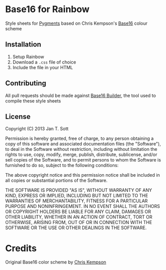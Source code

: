 # Base16 for Rainbow

Style sheets for [Pygments][1] based on Chris Kempson's [Base16][2] colour scheme

## Installation

1. Setup Rainbow
2. Download a `.css` file of choice
2. Include the file in your HTML

## Contributing

All pull requests should be made against [Base16 Builder][3], the tool used to compile these style sheets

## License

Copyright (C) 2013 Jan T. Sott

Permission is hereby granted, free of charge, to any person obtaining a copy of this software and associated documentation files (the "Software"), to deal in the Software without restriction, including without limitation the rights to use, copy, modify, merge, publish, distribute, sublicense, and/or sell copies of the Software, and to permit persons to whom the Software is furnished to do so, subject to the following conditions:

The above copyright notice and this permission notice shall be included in all copies or substantial portions of the Software.

THE SOFTWARE IS PROVIDED "AS IS", WITHOUT WARRANTY OF ANY KIND, EXPRESS OR IMPLIED, INCLUDING BUT NOT LIMITED TO THE WARRANTIES OF MERCHANTABILITY, FITNESS FOR A PARTICULAR PURPOSE AND NONINFRINGEMENT. IN NO EVENT SHALL THE AUTHORS OR COPYRIGHT HOLDERS BE LIABLE FOR ANY CLAIM, DAMAGES OR OTHER LIABILITY, WHETHER IN AN ACTION OF CONTRACT, TORT OR OTHERWISE, ARISING FROM, OUT OF OR IN CONNECTION WITH THE SOFTWARE OR THE USE OR OTHER DEALINGS IN THE SOFTWARE.

# Credits

Original Base16 color scheme by [Chris Kempson][4]

[1]: https://github.com/ccampbell/rainbow
[2]: https://github.com/chriskempson/base16
[3]: https://github.com/chriskempson/base16-builder
[4]: https://github.com/chriskempson/